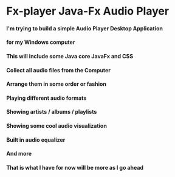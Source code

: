 # Fx-player Java-Fx Audio Player

#### I'm trying to build a simple Audio Player Desktop Application

#### for my Windows computer

#### This will include some Java core JavaFx and CSS

#### Collect all audio files from the Computer

#### Arrange them in some order or fashion

#### Playing different audio formats

#### Showing artists / albums / playlists

#### Showing some cool audio visualization

#### Built in audio equalizer

#### And more

#### That is what I have for now will be more as I go ahead


